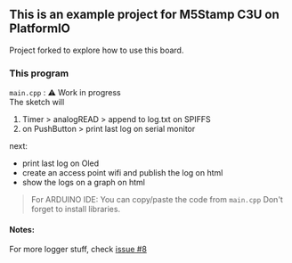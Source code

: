 ## This is an example project for M5Stamp C3U on PlatformIO

Project forked to explore how to use this board.   

### This program
`main.cpp` : :warning: Work in progress  
The sketch will 
1. Timer > analogREAD > append to log.txt on SPIFFS
2. on PushButton > print last log on serial monitor

next: 
- print last log on Oled
- create an access point wifi and publish the log on html
- show the logs on a graph on html

> For ARDUINO IDE: You can copy/paste the code from `main.cpp` Don't forget to install libraries. 

#### Notes:


For more logger stuff, check [issue #8](https://github.com/nicolasdb/M5Stamp-C3U/issues/8)